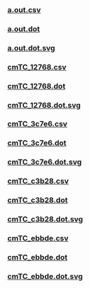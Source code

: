 ### [a.out.csv](a.out.csv)
### [a.out.dot](a.out.dot)
### [a.out.dot.svg](a.out.dot.svg)
### [cmTC_12768.csv](cmTC_12768.csv)
### [cmTC_12768.dot](cmTC_12768.dot)
### [cmTC_12768.dot.svg](cmTC_12768.dot.svg)
### [cmTC_3c7e6.csv](cmTC_3c7e6.csv)
### [cmTC_3c7e6.dot](cmTC_3c7e6.dot)
### [cmTC_3c7e6.dot.svg](cmTC_3c7e6.dot.svg)
### [cmTC_c3b28.csv](cmTC_c3b28.csv)
### [cmTC_c3b28.dot](cmTC_c3b28.dot)
### [cmTC_c3b28.dot.svg](cmTC_c3b28.dot.svg)
### [cmTC_ebbde.csv](cmTC_ebbde.csv)
### [cmTC_ebbde.dot](cmTC_ebbde.dot)
### [cmTC_ebbde.dot.svg](cmTC_ebbde.dot.svg)
